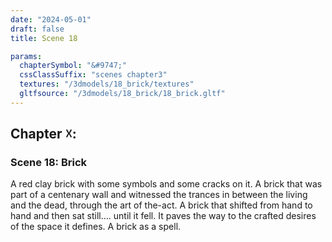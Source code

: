 ```yaml
---
date: "2024-05-01"
draft: false
title: Scene 18

params:
  chapterSymbol: "&#9747;"
  cssClassSuffix: "scenes chapter3"
  textures: "/3dmodels/18_brick/textures"
  gltfsource: "/3dmodels/18_brick/18_brick.gltf"
---
```

## Chapter &#9747;:
<h3>Scene 18: Brick</h3>
<canvas id="c"></canvas>

A red clay brick with some symbols and some cracks on it. A brick that was part of a centenary wall and  witnessed the trances in between the living and the dead, through the art of the-act. A brick that shifted from hand to hand and then sat still…. until it fell. It paves the way to the crafted desires of the space it defines. A brick as a spell. 

